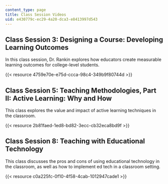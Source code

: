 ```yaml
---
content_type: page
title: Class Session Videos
uid: e430779c-ec29-4a20-dca3-e8413997d543
---
```


Class Session 3: Designing a Course: Developing Learning Outcomes
-----------------------------------------------------------------

In this class session, Dr. Rankin explores how educators create measurable learning outcomes for college-level students.

{{< resource 4759e70e-e75d-ccca-98c4-349b9f80744d >}}

Class Session 5: Teaching Methodologies, Part II: Active Learning: Why and How
------------------------------------------------------------------------------

This class explores the value and impact of active learning techniques in the classroom.

{{< resource 2b81faed-1ed8-bd82-3ecc-cb32eca8bd9f >}}

Class Session 8: Teaching with Educational Technology
-----------------------------------------------------

This class discusses the pros and cons of using educational technology in the classroom, as well as how to implement ed tech in a classroom setting.

{{< resource c0a225fc-0f10-4f58-4cab-1012947cade1 >}}